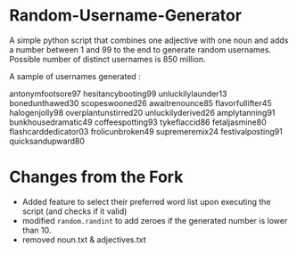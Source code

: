 # Random-Username-Generator
A simple python script that combines one adjective with one noun and adds a number between 1 and 99 to the end to generate random usernames.
Possible number of distinct usernames is 850 million.

A sample of usernames generated : 

antonymfootsore97
hesitancybooting99
unluckilylaunder13
bonedunthawed30
scopeswooned26
awaitrenounce85
flavorfullifter45
halogenjolly98
overplantunstirred20
unluckilyderived26
amplytanning91
bunkhousedramatic49
coffeespotting93
tykeflaccid86
fetaljasmine80
flashcarddedicator03
frolicunbroken49
supremeremix24
festivalposting91
quicksandupward80

# Changes from the Fork
- Added feature to select their preferred word list upon executing the script (and checks if it valid)
- modified `random.randint` to add zeroes if the generated number is lower than 10.
- removed noun.txt & adjectives.txt